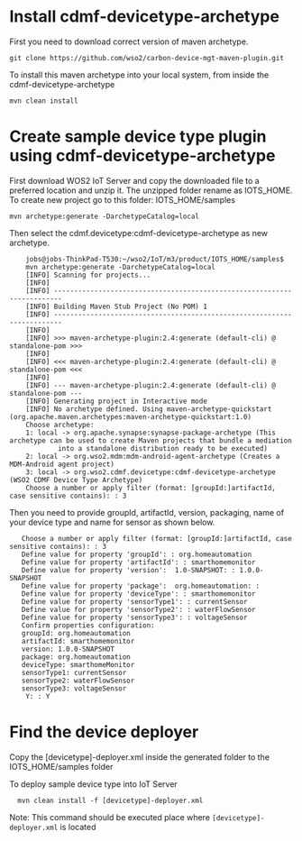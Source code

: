 # Install cdmf-devicetype-archetype

First you need to download correct version of maven archetype.

    git clone https://github.com/wso2/carbon-device-mgt-maven-plugin.git


To install this maven archetype into your local system, from inside the cdmf-devicetype-archetype

    mvn clean install

# Create sample device type plugin using cdmf-devicetype-archetype  

First download WOS2 IoT Server and copy the downloaded file to a preferred location and unzip it. The unzipped folder rename as IOTS_HOME.
To create new project go to this folder:  IOTS_HOME/samples
    
    mvn archetype:generate -DarchetypeCatalog=local
    
Then select the cdmf.devicetype:cdmf-devicetype-archetype as new archetype. 

        jobs@jobs-ThinkPad-T530:~/wso2/IoT/m3/product/IOTS_HOME/samples$ 
        mvn archetype:generate -DarchetypeCatalog=local
        [INFO] Scanning for projects...
        [INFO]                                                                         
        [INFO] ------------------------------------------------------------------------
        [INFO] Building Maven Stub Project (No POM) 1
        [INFO] ------------------------------------------------------------------------
        [INFO] 
        [INFO] >>> maven-archetype-plugin:2.4:generate (default-cli) @ standalone-pom >>>
        [INFO] 
        [INFO] <<< maven-archetype-plugin:2.4:generate (default-cli) @ standalone-pom <<<
        [INFO] 
        [INFO] --- maven-archetype-plugin:2.4:generate (default-cli) @ standalone-pom ---
        [INFO] Generating project in Interactive mode
        [INFO] No archetype defined. Using maven-archetype-quickstart (org.apache.maven.archetypes:maven-archetype-quickstart:1.0)
        Choose archetype:
        1: local -> org.apache.synapse:synapse-package-archetype (This archetype can be used to create Maven projects that bundle a mediation
                into a standalone distribution ready to be executed)
        2: local -> org.wso2.mdm:mdm-android-agent-archetype (Creates a MDM-Android agent project)
        3: local -> org.wso2.cdmf.devicetype:cdmf-devicetype-archetype (WSO2 CDMF Device Type Archetype)
        Choose a number or apply filter (format: [groupId:]artifactId, case sensitive contains): : 3


 Then you need to provide groupId, artifactId, version, packaging, name of your device type and name for sensor as shown below.
 
       Choose a number or apply filter (format: [groupId:]artifactId, case sensitive contains): : 3
       Define value for property 'groupId': : org.homeautomation
       Define value for property 'artifactId': : smarthomemonitor
       Define value for property 'version':  1.0-SNAPSHOT: : 1.0.0-SNAPSHOT
       Define value for property 'package':  org.homeautomation: : 
       Define value for property 'deviceType': : smarthomemonitor
       Define value for property 'sensorType1': : currentSensor
       Define value for property 'sensorType2': : waterFlowSensor
       Define value for property 'sensorType3': : voltageSensor
       Confirm properties configuration:
       groupId: org.homeautomation
       artifactId: smarthomemonitor
       version: 1.0.0-SNAPSHOT
       package: org.homeautomation
       deviceType: smarthomeMonitor
       sensorType1: currentSensor
       sensorType2: waterFlowSensor
       sensorType3: voltageSensor
        Y: : Y

# Find the device deployer

Copy the [devicetype]-deployer.xml inside the generated folder to the IOTS_HOME/samples folder


To deploy sample device type into IoT Server

      mvn clean install -f [devicetype]-deployer.xml
      
Note: This command should be executed place where `[devicetype]-deployer.xml` is located
